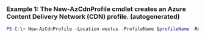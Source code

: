 ### Example 1: The New-AzCdnProfile cmdlet creates an Azure Content Delivery Network (CDN) profile. (autogenerated)
```powershell
PS C:\> New-AzCdnProfile -Location westus -ProfileName $profileName -ResourceGroupName MyResourceGroup -Sku Standard_Verizon
```

